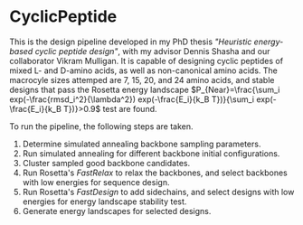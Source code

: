 # CyclicPeptide
This is the design pipeline developed in my PhD thesis _"Heuristic energy-based cyclic peptide design"_, with my advisor Dennis Shasha and our collaborator Vikram Mulligan. It is capable of designing cyclic peptides of mixed L- and D-amino acids, as well as non-canonical amino acids. The macrocyle sizes attemped are 7, 15, 20, and 24 amino acids, and stable designs that pass the Rosetta energy landscape $P_{Near}=\frac{\sum_i exp(-\frac{rmsd_i^2}{\lambda^2}) exp(-\frac{E_i}{k_B T})}{\sum_i exp(-\frac{E_i}{k_B T})}>0.9$ test are found.

To run the pipeline, the following steps are taken.
1. Determine simulated annealing backbone sampling parameters.
2. Run simulated annealing for different backbone initial configurations.
3. Cluster sampled good backbone candidates.
4. Run Rosetta's _FastRelax_ to relax the backbones, and select backbones with low energies for sequence design.
5. Run Rosetta's _FastDesign_ to add sidechains, and select designs with low energies for energy landscape stability test.
6. Generate energy landscapes for selected designs.
